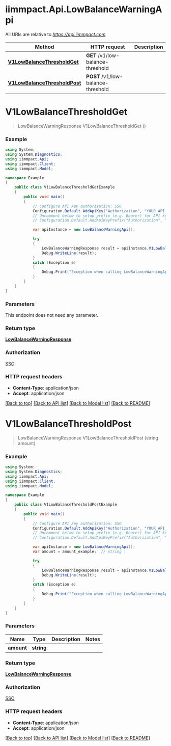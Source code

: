 # iimmpact.Api.LowBalanceWarningApi

All URIs are relative to *https://api.iimmpact.com*

Method | HTTP request | Description
------------- | ------------- | -------------
[**V1LowBalanceThresholdGet**](LowBalanceWarningApi.md#v1lowbalancethresholdget) | **GET** /v1/low-balance-threshold | 
[**V1LowBalanceThresholdPost**](LowBalanceWarningApi.md#v1lowbalancethresholdpost) | **POST** /v1/low-balance-threshold | 


<a name="v1lowbalancethresholdget"></a>
# **V1LowBalanceThresholdGet**
> LowBalanceWarningResponse V1LowBalanceThresholdGet ()



### Example
```csharp
using System;
using System.Diagnostics;
using iimmpact.Api;
using iimmpact.Client;
using iimmpact.Model;

namespace Example
{
    public class V1LowBalanceThresholdGetExample
    {
        public void main()
        {
            // Configure API key authorization: SSO
            Configuration.Default.AddApiKey("Authorization", "YOUR_API_KEY");
            // Uncomment below to setup prefix (e.g. Bearer) for API key, if needed
            // Configuration.Default.AddApiKeyPrefix("Authorization", "Bearer");

            var apiInstance = new LowBalanceWarningApi();

            try
            {
                LowBalanceWarningResponse result = apiInstance.V1LowBalanceThresholdGet();
                Debug.WriteLine(result);
            }
            catch (Exception e)
            {
                Debug.Print("Exception when calling LowBalanceWarningApi.V1LowBalanceThresholdGet: " + e.Message );
            }
        }
    }
}
```

### Parameters
This endpoint does not need any parameter.

### Return type

[**LowBalanceWarningResponse**](LowBalanceWarningResponse.md)

### Authorization

[SSO](../README.md#SSO)

### HTTP request headers

 - **Content-Type**: application/json
 - **Accept**: application/json

[[Back to top]](#) [[Back to API list]](../README.md#documentation-for-api-endpoints) [[Back to Model list]](../README.md#documentation-for-models) [[Back to README]](../README.md)

<a name="v1lowbalancethresholdpost"></a>
# **V1LowBalanceThresholdPost**
> LowBalanceWarningResponse V1LowBalanceThresholdPost (string amount)



### Example
```csharp
using System;
using System.Diagnostics;
using iimmpact.Api;
using iimmpact.Client;
using iimmpact.Model;

namespace Example
{
    public class V1LowBalanceThresholdPostExample
    {
        public void main()
        {
            // Configure API key authorization: SSO
            Configuration.Default.AddApiKey("Authorization", "YOUR_API_KEY");
            // Uncomment below to setup prefix (e.g. Bearer) for API key, if needed
            // Configuration.Default.AddApiKeyPrefix("Authorization", "Bearer");

            var apiInstance = new LowBalanceWarningApi();
            var amount = amount_example;  // string | 

            try
            {
                LowBalanceWarningResponse result = apiInstance.V1LowBalanceThresholdPost(amount);
                Debug.WriteLine(result);
            }
            catch (Exception e)
            {
                Debug.Print("Exception when calling LowBalanceWarningApi.V1LowBalanceThresholdPost: " + e.Message );
            }
        }
    }
}
```

### Parameters

Name | Type | Description  | Notes
------------- | ------------- | ------------- | -------------
 **amount** | **string**|  | 

### Return type

[**LowBalanceWarningResponse**](LowBalanceWarningResponse.md)

### Authorization

[SSO](../README.md#SSO)

### HTTP request headers

 - **Content-Type**: application/json
 - **Accept**: application/json

[[Back to top]](#) [[Back to API list]](../README.md#documentation-for-api-endpoints) [[Back to Model list]](../README.md#documentation-for-models) [[Back to README]](../README.md)

